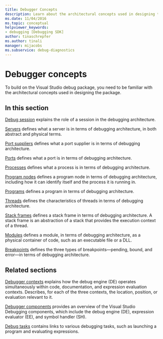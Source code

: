 ```yaml
---
title: Debugger Concepts
description: Learn about the architectural concepts used in designing the Visual Studio debug package to help you build on that package.
ms.date: 11/04/2016
ms.topic: conceptual
helpviewer_keywords:
- debugging [Debugging SDK]
author: tinaschrepfer
ms.author: tinali
manager: mijacobs
ms.subservice: debug-diagnostics
---
```

# Debugger concepts

To build on the Visual Studio debug package, you need to be familiar with the architectural concepts used in designing the package.

## In this section

[Debug session](../../extensibility/debugger/debug-session.md) explains the role of a session in the debugging architecture.

 [Servers](../../extensibility/debugger/servers-visual-studio-sdk.md) defines what a server is in terms of debugging architecture, in both abstract and physical terms.

 [Port suppliers](../../extensibility/debugger/port-suppliers.md) defines what a port supplier is in terms of debugging architecture.

 [Ports](../../extensibility/debugger/ports.md) defines what a port is in terms of debugging architecture.

 [Processes](../../extensibility/debugger/processes.md) defines what a process is in terms of debugging architecture.

 [Program nodes](../../extensibility/debugger/program-nodes.md) defines a program node in terms of debugging architecture, including how it can identify itself and the process it is running in.

 [Programs](../../extensibility/debugger/programs.md) defines a program in terms of debugging architecture.

 [Threads](../../extensibility/debugger/threads.md) defines the characteristics of threads in terms of debugging architecture.

 [Stack frames](../../extensibility/debugger/stack-frames.md) defines a stack frame in terms of debugging architecture. A stack frame is an abstraction of a stack that provides the execution context of a thread.

 [Modules](../../extensibility/debugger/modules.md) defines a module, in terms of debugging architecture, as a physical container of code, such as an executable file or a DLL.

 [Breakpoints](../../extensibility/debugger/breakpoints-visual-studio-sdk.md) defines the three types of breakpoints—pending, bound, and error—in terms of debugging architecture.

## Related sections

[Debugger contexts](../../extensibility/debugger/debugger-contexts.md) explains how the debug engine (DE) operates simultaneously within code, documentation, and expression evaluation contexts. Describes, for each of the three contexts, the location, position, or evaluation relevant to it.

 [Debugger components](../../extensibility/debugger/debugger-components.md) provides an overview of the Visual Studio Debugging components, which include the debug engine (DE), expression evaluator (EE), and symbol handler (SH).

 [Debug tasks](../../extensibility/debugger/debugging-tasks.md) contains links to various debugging tasks, such as launching a program and evaluating expressions.
